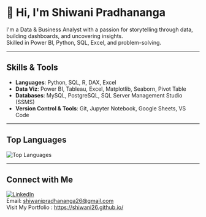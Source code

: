 # 👋 Hi, I'm Shiwani Pradhananga

I'm a Data & Business Analyst with a passion for storytelling through data, building dashboards, and uncovering insights.  
Skilled in Power BI, Python, SQL, Excel, and problem-solving.

---

##  Skills & Tools

- **Languages**: Python, SQL, R, DAX, Excel
- **Data Viz**: Power BI, Tableau, Excel, Matplotlib, Seaborn, Pivot Table
- **Databases**: MySQL, PostgreSQL, SQL Server Management Studio (SSMS)
- **Version Control & Tools**: Git, Jupyter Notebook, Google Sheets, VS Code

---

##  Top Languages

![Top Languages](https://github-readme-stats.vercel.app/api/top-langs/?username=Shiwani26&layout=compact&theme=default)

---

##  Connect with Me

[![LinkedIn](https://img.shields.io/badge/-LinkedIn-blue?logo=Linkedin&logoColor=white&link=https://www.linkedin.com/in/shiwani-pradhananga/)](https://www.linkedin.com/in/shiwani-pradhananga/)  
Email: [shiwanipradhananga26@gmail.com](mailto:shiwanipradhananga26@gmail.com)  
Visit My Portfolio : https://shiwani26.github.io/

